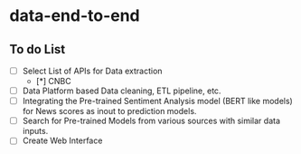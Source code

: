 # data-end-to-end

## To do List
- [ ] Select List of APIs for Data extraction
    - [*] CNBC 
- [ ] Data Platform based Data cleaning, ETL pipeline, etc.
- [ ] Integrating the Pre-trained Sentiment Analysis model (BERT like models) for News scores as inout to prediction models.
- [ ] Search for Pre-trained Models from various sources with similar data inputs.
- [ ] Create Web Interface
